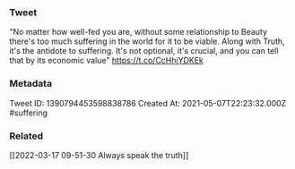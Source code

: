 ### Tweet
"No matter how well-fed you are, without some relationship to Beauty there's too much suffering in the world for it to be viable. Along with Truth, it's the antidote to suffering. It's not optional, it's crucial, and you can tell that by its economic value" https://t.co/CcHhjYDKEk

### Metadata
Tweet ID: 1390794453598838786
Created At: 2021-05-07T22:23:32.000Z
#suffering

### Related
[[2022-03-17 09-51-30 Always speak the truth]]

